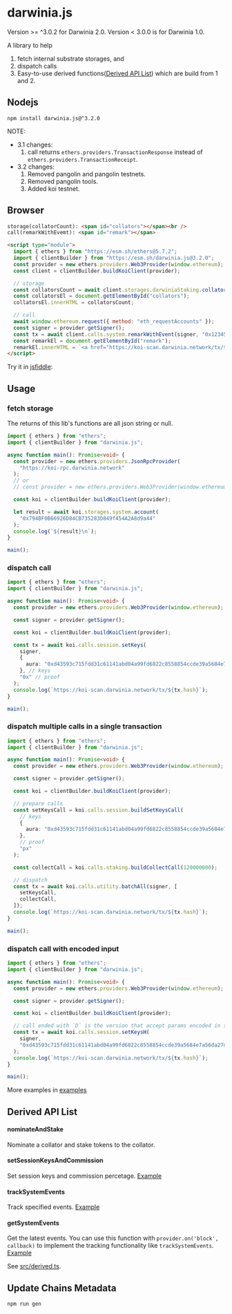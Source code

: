 # darwinia.js

Version >= ^3.0.2 for Darwinia 2.0. Version < 3.0.0 is for Darwinia 1.0.

A library to help

1. fetch internal substrate storages, and
2. dispatch calls
3. Easy-to-use derived functions([Derived API List](#derived-api-list)) which are build from 1 and 2.

## Nodejs

```shell
npm install darwinia.js@^3.2.0
```

NOTE:

- 3.1 changes:
  1. call returns `ethers.providers.TransactionResponse` instead of `ethers.providers.TransactionReceipt`.
- 3.2 changes:
  1. Removed pangolin and pangolin testnets.
  2. Removed pangolin tools.
  3. Added koi testnet.

## Browser

```html
storage(collatorCount): <span id="collators"></span><br />
call(remarkWithEvemt): <span id="remark"></span>

<script type="module">
  import { ethers } from "https://esm.sh/ethers@5.7.2";
  import { clientBuilder } from "https://esm.sh/darwinia.js@3.2.0";
  const provider = new ethers.providers.Web3Provider(window.ethereum);
  const client = clientBuilder.buildKoiClient(provider);

  // storage
  const collatorsCount = await client.storages.darwiniaStaking.collatorCount();
  const collatorsEl = document.getElementById("collators");
  collatorsEl.innerHTML = collatorsCount;

  // call
  await window.ethereum.request({ method: "eth_requestAccounts" });
  const signer = provider.getSigner();
  const tx = await client.calls.system.remarkWithEvent(signer, "0x12345678");
  const remarkEl = document.getElementById("remark");
  remarkEl.innerHTML = `<a href="https://koi-scan.darwinia.network/tx/${tx.hash}">${tx.hash}</a>`;
</script>
```

Try it in [jsfiddle](https://jsfiddle.net/wuminzhe/5qx0pcej/1/):

## Usage

### fetch storage

The returns of this lib's functions are all json string or null.

```typescript
import { ethers } from "ethers";
import { clientBuilder } from "darwinia.js";

async function main(): Promise<void> {
  const provider = new ethers.providers.JsonRpcProvider(
    "https://koi-rpc.darwinia.network"
  );
  // or
  // const provider = new ethers.providers.Web3Provider(window.ethereum);

  const koi = clientBuilder.buildKoiClient(provider);

  let result = await koi.storages.system.account(
    "0x794BF0B66926D84CB735283D849f454A2A8d9a44"
  );
  console.log(`${result}\n`);
}

main();
```

### dispatch call

```typescript
import { ethers } from "ethers";
import { clientBuilder } from "darwinia.js";

async function main(): Promise<void> {
  const provider = new ethers.providers.Web3Provider(window.ethereum);

  const signer = provider.getSigner();

  const koi = clientBuilder.buildKoiClient(provider);

  const tx = await koi.calls.session.setKeys(
    signer,
    {
      aura: "0xd43593c715fdd31c61141abd04a99fd6822c8558854ccde39a5684e7a56da27d",
    }, // keys
    "0x" // proof
  );
  console.log(`https://koi-scan.darwinia.network/tx/${tx.hash}`);
}

main();
```

### dispatch multiple calls in a single transaction

```typescript
import { ethers } from "ethers";
import { clientBuilder } from "darwinia.js";

async function main(): Promise<void> {
  const provider = new ethers.providers.Web3Provider(window.ethereum);

  const signer = provider.getSigner();

  const koi = clientBuilder.buildKoiClient(provider);

  // prepare calls
  const setKeysCall = koi.calls.session.buildSetKeysCall(
    // keys
    {
      aura: "0xd43593c715fdd31c61141abd04a99fd6822c8558854ccde39a5684e7a56da27d",
    },
    // proof
    "px"
  );

  const collectCall = koi.calls.staking.buildCollectCall(120000000);

  // dispatch
  const tx = await koi.calls.utility.batchAll(signer, [
    setKeysCall,
    collectCall,
  ]);
  console.log(`https://koi-scan.darwinia.network/tx/${tx.hash}`);
}

main();
```

### dispatch call with encoded input

```typescript
import { ethers } from "ethers";
import { clientBuilder } from "darwinia.js";

async function main(): Promise<void> {
  const provider = new ethers.providers.Web3Provider(window.ethereum);

  const signer = provider.getSigner();

  const koi = clientBuilder.buildKoiClient(provider);

  // call ended with `D` is the version that accept params encoded in scale codec
  const tx = await koi.calls.session.setKeysH(
    signer,
    "0xd43593c715fdd31c61141abd04a99fd6822c8558854ccde39a5684e7a56da27d00" // encoded (keys, proof)
  );
  console.log(`https://koi-scan.darwinia.network/tx/${tx.hash}`);
}

main();
```

More examples in [examples](https://github.com/darwinia-network/darwinia.js/tree/main/examples)

## Derived API List

#### nominateAndStake

Nominate a collator and stake tokens to the collator.

#### setSessionKeysAndCommission

Set session keys and commission percetage. [Example](https://github.com/darwinia-network/darwinia.js/tree/main/examples/derived_set_session_keys_and_commission.ts)

#### trackSystemEvents

Track specified events. [Example](https://github.com/darwinia-network/darwinia.js/tree/main/examples/derived_track_system_events.ts)

#### getSystemEvents

Get the latest events. You can use this function with `provider.on('block', callback)` to implement the tracking functionality like `trackSystemEvents`. [Example](https://github.com/darwinia-network/darwinia.js/tree/main/examples/derived_get_system_events.ts)

See [src/derived.ts](https://github.com/darwinia-network/darwinia.js/tree/main/src/derived.ts).

## Update Chains Metadata

```
npm run gen
```
